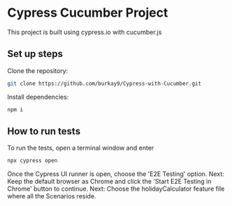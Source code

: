# Cypress Cucumber Project

This project is built using cypress.io with cucumber.js

## Set up steps

Clone the repository:

```sh
git clone https://github.com/burkay9/Cypress-with-Cucumber.git
```

Install dependencies:

```sh
npm i
```

## How to run tests

To run the tests, open a terminal window and enter

```sh
npx cypress open
```

Once the Cypress UI runner is open, choose the 'E2E Testing' option.
Next: Keep the default browser as Chrome and click the 'Start E2E Testing in Chrome' button to continue.
Next: Choose the holidayCalculator feature file where all the Scenarios reside.
